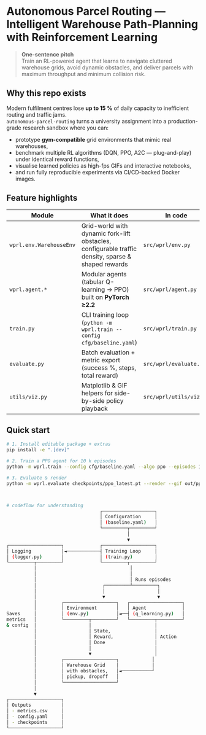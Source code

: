 # Autonomous Parcel Routing — Intelligent Warehouse Path-Planning with Reinforcement Learning

> **One-sentence pitch**  
> Train an RL-powered agent that learns to navigate cluttered warehouse grids, avoid dynamic obstacles, and deliver parcels with maximum throughput and minimum collision risk.

## Why this repo exists
Modern fulfilment centres lose **up to 15 %** of daily capacity to inefficient routing and traffic jams.  
`autonomous-parcel-routing` turns a university assignment into a production-grade research sandbox where you can:

* prototype **gym-compatible** grid environments that mimic real warehouses,  
* benchmark multiple RL algorithms (DQN, PPO, A2C — plug-and-play) under identical reward functions,  
* visualise learned policies as high-fps GIFs and interactive notebooks,  
* and run fully reproducible experiments via CI/CD-backed Docker images.

## Feature highlights
| Module | What it does | In code |
|--------|--------------|---------|
| `wprl.env.WarehouseEnv` | Grid-world with dynamic fork-lift obstacles, configurable traffic density, sparse & shaped rewards | `src/wprl/env.py` |
| `wprl.agent.*` | Modular agents (tabular Q-learning → PPO) built on **PyTorch ≥2.2** | `src/wprl/agent.py` |
| `train.py` | CLI training loop (`python -m wprl.train --config cfg/baseline.yaml`) | `src/wprl/train.py` |
| `evaluate.py` | Batch evaluation + metric export (success %, steps, total reward) | `src/wprl/evaluate.py` |
| `utils/viz.py` | Matplotlib & GIF helpers for side-by-side policy playback | `src/wprl/utils/viz.py` |

## Quick start
```bash
# 1. Install editable package + extras
pip install -e ".[dev]"

# 2. Train a PPO agent for 10 k episodes
python -m wprl.train --config cfg/baseline.yaml --algo ppo --episodes 10000

# 3. Evaluate & render
python -m wprl.evaluate checkpoints/ppo_latest.pt --render --gif out/ppo_run.gif



# codeflow for understanding
                                  ┌───────────────────┐
                                  │ Configuration     │
                                  │ (baseline.yaml)   │
                                  └─────────┬─────────┘
                                            │
                                            ▼
┌───────────────────┐             ┌───────────────────┐
│ Logging           │◄────────────┤ Training Loop     │
│ (logger.py)       │             │ (train.py)        │
└─────────┬─────────┘             └─────────┬─────────┘
          │                                  │
          │                                  │
          │                                  │ Runs episodes
          │                        ┌─────────┴─────────┐
          │                        │                   │
          │                        ▼                   ▼
          │         ┌───────────────────┐   ┌───────────────────┐
          │         │ Environment       │   │ Agent             │
Saves     │         │ (env.py)          │◄──┤ (q_learning.py)   │
metrics   │         └─────────┬─────────┘   └─────────┬─────────┘
& config  │                   │                       │
          │                   │ State,                │ 
          │                   │ Reward,               │ Action
          │                   │ Done                  │
          │                   │                       │
          │                   ▼                       │
          │         ┌───────────────────┐            │
          │         │ Warehouse Grid    │            │
          │         │ with obstacles,   │◄───────────┘
          │         │ pickup, dropoff   │
          │         └───────────────────┘
          │
          ▼
┌───────────────────┐
│ Outputs           │
│ - metrics.csv     │
│ - config.yaml     │
│ - checkpoints     │
└───────────────────┘